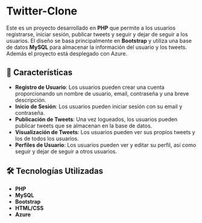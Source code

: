 # Twitter-Clone

Este es un proyecto desarrollado en **PHP** que permite a los usuarios registrarse, iniciar sesión, publicar tweets y seguir y dejar de seguir a los usuarios. El diseño se basa principalmente en **Bootstrap** y utiliza una base de datos **MySQL** para almacenar la información del usuario y los tweets.
Además el proyecto está desplegado con Azure.



## 🚀 Características

- **Registro de Usuario**: Los usuarios pueden crear una cuenta proporcionando un nombre de usuario, email, contraseña y una breve descripción.
- **Inicio de Sesión**: Los usuarios pueden iniciar sesión con su email y contraseña.
- **Publicación de Tweets**: Una vez logueados, los usuarios pueden publicar tweets que se almacenan en la base de datos.
- **Visualización de Tweets**: Los usuarios pueden ver sus propios tweets y los de todos los usuarios.
- **Perfiles de Usuario**: Los usuarios pueden ver y editar su perfil, así como seguir y dejar de seguir a otros usuarios.



## 🛠️ Tecnologías Utilizadas

- **PHP**
- **MySQL**
- **Bootstrap**
- **HTML/CSS**
- **Azure**
